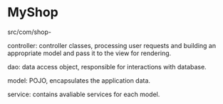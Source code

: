 # MyShop
src/com/shop-

controller: controller classes, processing user requests and building an appropriate model and pass it to the view for rendering.

dao: data access object, responsible for interactions with database.

model: POJO, encapsulates the application data.

service: contains avaliable services for each model.
